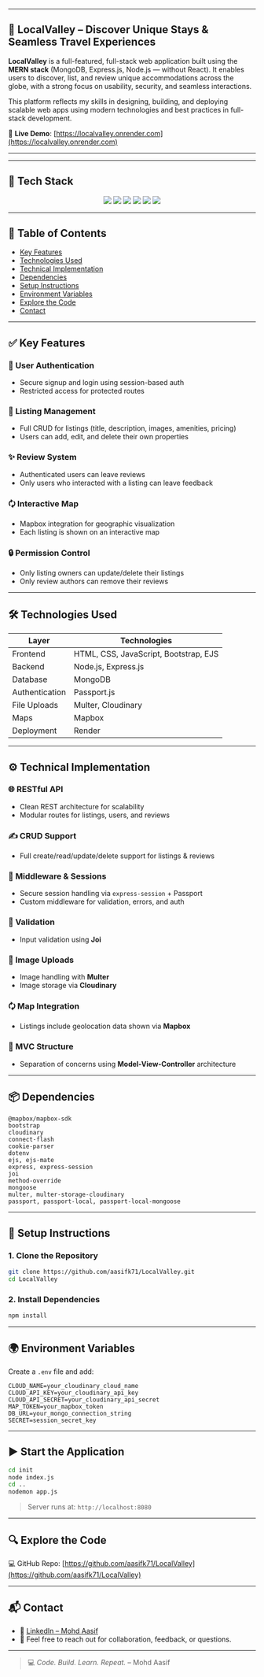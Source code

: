 

---

## 🧳 LocalValley – Discover Unique Stays & Seamless Travel Experiences

**LocalValley** is a full-featured, full-stack web application built using the **MERN stack** (MongoDB, Express.js, Node.js — without React). It enables users to discover, list, and review unique accommodations across the globe, with a strong focus on usability, security, and seamless interactions.

This platform reflects my skills in designing, building, and deploying scalable web apps using modern technologies and best practices in full-stack development.

🔗 **Live Demo**: [https://localvalley.onrender.com](https://localvalley.onrender.com)

---
---

## 🧰 Tech Stack

<p align="center">
  <img src="https://img.shields.io/badge/Node.js-339933?style=for-the-badge&logo=nodedotjs&logoColor=white" />
  <img src="https://img.shields.io/badge/Express.js-000000?style=for-the-badge&logo=express&logoColor=white" />
  <img src="https://img.shields.io/badge/EJS-FFB13B?style=for-the-badge&logoColor=white" />
  <img src="https://img.shields.io/badge/MongoDB-4EA94B?style=for-the-badge&logo=mongodb&logoColor=white" />
  <img src="https://img.shields.io/badge/Bootstrap-563D7C?style=for-the-badge&logo=bootstrap&logoColor=white" />
  <img src="https://img.shields.io/badge/JavaScript-F7DF1E?style=for-the-badge&logo=javascript&logoColor=black" />
</p>

---

## 📌 Table of Contents

* [Key Features](#-key-features)
* [Technologies Used](#-technologies-used)
* [Technical Implementation](#%ef%b8%8f-technical-implementation)
* [Dependencies](#-dependencies)
* [Setup Instructions](#-setup-instructions)
* [Environment Variables](#-environment-variables)
* [Explore the Code](#-explore-the-code)
* [Contact](#-contact)

---

## ✅ Key Features

### 🔐 User Authentication

* Secure signup and login using session-based auth
* Restricted access for protected routes

### 🏡 Listing Management

* Full CRUD for listings (title, description, images, amenities, pricing)
* Users can add, edit, and delete their own properties

### ✨ Review System

* Authenticated users can leave reviews
* Only users who interacted with a listing can leave feedback

### 🗘️ Interactive Map

* Mapbox integration for geographic visualization
* Each listing is shown on an interactive map

### 🔒 Permission Control

* Only listing owners can update/delete their listings
* Only review authors can remove their reviews

---

## 🛠️ Technologies Used

| Layer          | Technologies                          |
| -------------- | ------------------------------------- |
| Frontend       | HTML, CSS, JavaScript, Bootstrap, EJS |
| Backend        | Node.js, Express.js                   |
| Database       | MongoDB                               |
| Authentication | Passport.js                           |
| File Uploads   | Multer, Cloudinary                    |
| Maps           | Mapbox                                |
| Deployment     | Render                                |

---

## ⚙️ Technical Implementation

### 🌐 RESTful API

* Clean REST architecture for scalability
* Modular routes for listings, users, and reviews

### ✍️ CRUD Support

* Full create/read/update/delete support for listings & reviews

### 🔁 Middleware & Sessions

* Secure session handling via `express-session` + Passport
* Custom middleware for validation, errors, and auth

### 🧚 Validation

* Input validation using **Joi**

### 📸 Image Uploads

* Image handling with **Multer**
* Image storage via **Cloudinary**

### 🗘️ Map Integration

* Listings include geolocation data shown via **Mapbox**

### 🧱 MVC Structure

* Separation of concerns using **Model-View-Controller** architecture

---

## 📦 Dependencies

```
@mapbox/mapbox-sdk
bootstrap
cloudinary
connect-flash
cookie-parser
dotenv
ejs, ejs-mate
express, express-session
joi
method-override
mongoose
multer, multer-storage-cloudinary
passport, passport-local, passport-local-mongoose
```

---

## 🧚 Setup Instructions

### 1. Clone the Repository

```bash
git clone https://github.com/aasifk71/LocalValley.git
cd LocalValley
```

### 2. Install Dependencies

```bash
npm install
```

---

## 🌍 Environment Variables

Create a `.env` file and add:

```
CLOUD_NAME=your_cloudinary_cloud_name
CLOUD_API_KEY=your_cloudinary_api_key
CLOUD_API_SECRET=your_cloudinary_api_secret
MAP_TOKEN=your_mapbox_token
DB_URL=your_mongo_connection_string
SECRET=session_secret_key
```

---

## ▶️ Start the Application

```bash
cd init
node index.js
cd ..
nodemon app.js
```

> Server runs at: `http://localhost:8080`

---

## 🔍 Explore the Code

💻 GitHub Repo: [https://github.com/aasifk71/LocalValley](https://github.com/aasifk71/LocalValley)

---

## 📬 Contact

* 🔗 [LinkedIn – Mohd Aasif](https://www.linkedin.com/in/mohd-aasif-80568b2a7)
* 📧 Feel free to reach out for collaboration, feedback, or questions.

---

> 💻 *Code. Build. Learn. Repeat.* – Mohd Aasif
